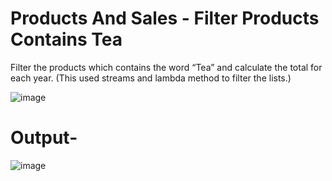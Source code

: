 # Products And Sales - Filter Products Contains Tea

Filter the products which contains the word “Tea” and calculate the total for each
year.
(This used streams and lambda method to filter the lists.)

<img src="https://i.ibb.co/b2rjCpX/image.png" alt="image" border="0">

# Output-
<img src="https://i.ibb.co/0ySs3Pr/image.png" alt="image" border="0">
